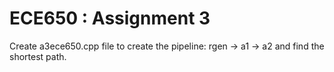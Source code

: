 # ECE650 : Assignment 3

Create a3ece650.cpp file to create the pipeline: rgen -> a1 -> a2 and find the shortest path.
